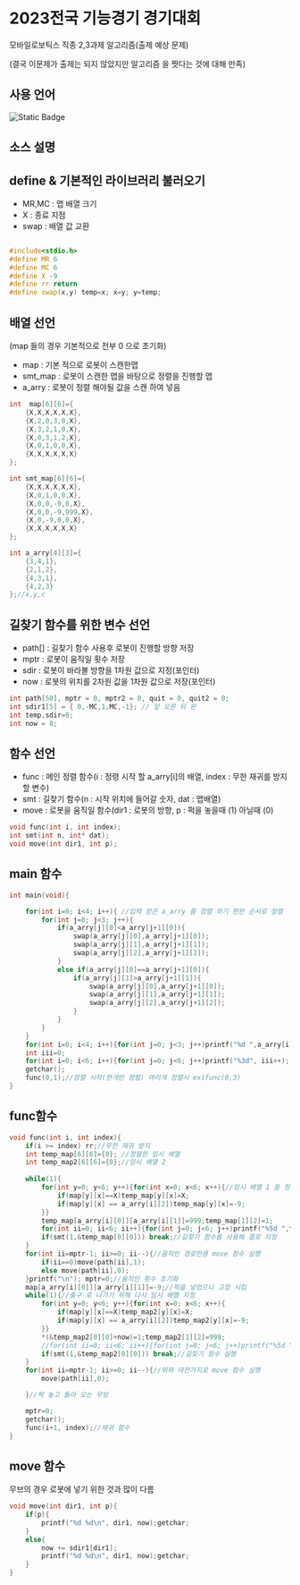 
# 2023전국 기능경기 경기대회
모바일로보틱스 직종
2,3과제 알고리즘(출제 예상 문제)

(결국 이문제가 출제는 되지 않았지만 알고리즘 을 짯다는 것에 대해 만족)

사용 언어
-------
![Static Badge](https://img.shields.io/badge/C%EC%96%B8%EC%96%B4-%23808080?logo=C)


소스 설명
-------

## define & 기본적인 라이브러리 불러오기
 - MR,MC : 맵 배열 크기
 - X : 종료 지점
-  swap : 배열 값 교환
  
``` cpp

#include<stdio.h>
#define MR 6
#define MC 6
#define X -9
#define rr return
#define swap(x,y) temp=x; x=y; y=temp; 
```


## 배열 선언
(map 들의 경우 기본적으로 전부 0 으로 초기화)
 -  map : 기본 적으로 로봇이 스캔한맵
 -  smt_map : 로봇이 스캔한 맵을 바탕으로 정렬을 진행할 맵  
 - a_arry : 로봇이 정렬 해야될 값을 스캔 하여 넣음
  
```cpp
int  map[6][6]={
    {X,X,X,X,X,X},
    {X,2,0,3,0,X},
    {X,3,2,1,0,X},
    {X,0,3,1,2,X},
    {X,0,1,0,0,X},
    {X,X,X,X,X,X}
};

int smt_map[6][6]={
    {X,X,X,X,X,X},
    {X,0,1,0,0,X},
    {X,0,0,-9,0,X},
    {X,0,0,-9,999,X},
    {X,0,-9,0,0,X},
    {X,X,X,X,X,X}
};

int a_arry[4][3]={
    {3,4,1},
    {2,1,2},
    {4,3,1},
    {4,2,3}
};//x,y,c
```


## 길찾기 함수를 위한 변수 선언

  - path[] : 길찾기 함수 사용후 로봇이 진행할 방향 저장
  - mptr : 로봇이 움직일 횟수 저장
  - sdir : 로봇이 바라볼 방향을 1차원 값으로 지정(포인터)
  - now : 로봇의 위치를 2차원 값을 1차원 값으로 저장(포인터)

```cpp
int path[50], mptr = 0, mptr2 = 0, quit = 0, quit2 = 0;
int sdir1[5] = { 0,-MC,1,MC,-1}; // 앞 오른 뒤 왼
int temp,sdir=0;
int now = 8;
```

## 함수 선언
  - func : 메인 정렬 함수(i : 정령 시작 할 a_arry[i]의 배열, index : 무한 재귀를 방지할 변수)
  - smt : 길찾기 함수(n : 시작 위치에 들어갈 숫자, dat : 맵배열)
  - move : 로봇을 움직일 함수(dir1 : 로봇의 방향, p : 퍽을 놓을때 (1) 아닐때 (0)
```cpp
void func(int i, int index);
int smt(int n, int* dat);
void move(int dir1, int p);
```

## main 함수
``` cpp 
int main(void){

    for(int i=0; i<4; i++){ //입력 받은 a_arry 를 정렬 하기 편한 순서로 정렬
        for(int j=0; j<3; j++){
            if(a_arry[j][0]<a_arry[j+1][0]){
                swap(a_arry[j][0],a_arry[j+1][0]);
                swap(a_arry[j][1],a_arry[j+1][1]);
                swap(a_arry[j][2],a_arry[j+1][2]);
            }
            else if(a_arry[j][0]==a_arry[j+1][0]){
                if(a_arry[j][1]>a_arry[j+1][1]){
                    swap(a_arry[j][0],a_arry[j+1][0]);
                    swap(a_arry[j][1],a_arry[j+1][1]);
                    swap(a_arry[j][2],a_arry[j+1][2]);
                }
            }
        }
    }
    for(int i=0; i<4; i++){for(int j=0; j<3; j++)printf("%d ",a_arry[i][j]); printf("\n");} //출력
    int iii=0;
    for(int i=0; i<6; i++){for(int j=0; j<6; j++)printf("%3d", iii++); printf("\n\n");} //출력
    getchar(); 
    func(0,1);//정렬 시작(한개만 정렬) 여러개 정렬시 ex)func(0,3)
}
```
## func함수


```cpp
void func(int i, int index){
    if(i >= index) rr;//무한 재귀 방지
    int temp_map[6][6]={0}; //정렬한 임시 배열
    int temp_map2[6][6]={0};//임시 배열 2
    
    while(1){
        for(int y=0; y<6; y++){for(int x=0; x<6; x++){//임시 배열 1 을 정렬 하기 위한 형태로 지정
            if(map[y][x]==X)temp_map[y][x]=X;
            if(map[y][x] == a_arry[i][2])temp_map[y][x]=-9;
        }}
        temp_map[a_arry[i][0]][a_arry[i][1]]=999;temp_map[1][2]=1;
        for(int ii=0; ii<6; ii++){for(int j=0; j<6; j++)printf("%5d ",temp_map[ii][j]); printf("\n\n");}getchar();//출력
        if(smt(1,&temp_map[0][0])) break;//길찾기 함수를 사용해 결로 지정
    }
    for(int ii=mptr-1; ii>=0; ii--){//움직인 경로만큼 move 함수 실행
        if(ii==0)move(path[ii],1);
        else move(path[ii],0);
    }printf("\n"); mptr=0;//움직인 횟수 초기화
    map[a_arry[i][0]][a_arry[i][1]]=-9;//퍽을 넣었으니 고정 시킴
    while(1){//출구 로 나가기 위해 다시 임시 배열 지정
        for(int y=0; y<6; y++){for(int x=0; x<6; x++){
            if(map[y][x]==X)temp_map2[y][x]=X;
            if(map[y][x] == a_arry[i][2])temp_map2[y][x]=-9;
        }}
        *(&temp_map2[0][0]+now)=1;temp_map2[1][2]=999;
        //for(int ii=0; ii<6; ii++){for(int j=0; j<6; j++)printf("%5d ",temp_map2[ii][j]); printf("\n\n");}getchar();//출력
        if(smt(1,&temp_map2[0][0])) break;//길찾기 함수 실행
    }
    for(int ii=mptr-1; ii>=0; ii--){//위와 마찬가지로 move 함수 실행
        move(path[ii],0);

    }//퍽 놓고 돌아 오는 무빙

    mptr=0;
    getchar();
    func(i+1, index);//재귀 함수
}
```
## move 함수
무브의 경우 로봇에 넣기 위한 것과 많이 다름
```cpp
void move(int dir1, int p){
    if(p){
        printf("%d %d\n", dir1, now);getchar;
    }
    else{
        now += sdir1[dir1];
        printf("%d %d\n", dir1, now);getchar;
    }
}
```
